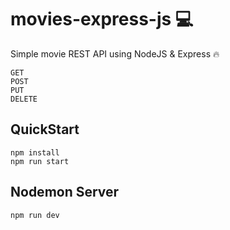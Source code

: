 # movies-express-js 💻
Simple movie REST API using NodeJS & Express 🔥

```
GET 
POST 
PUT 
DELETE
```

## QuickStart
```
npm install
npm run start 
``` 

## Nodemon Server
```
npm run dev 
``` 
